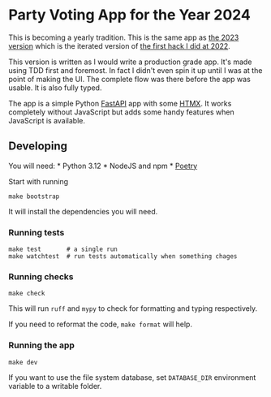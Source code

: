 Party Voting App for the Year 2024
==================================

This is becoming a yearly tradition. This is the same app as [the 2023 version](https://github.com/ilari-makimattila/party-vote-app)
which is the iterated version of [the first hack I did at 2022](https://github.com/ilari-makimattila/eurovision-party).

This version is written as I would write a production grade app. It's made using TDD first and foremost.
In fact I didn't even spin it up until I was at the point of making the UI. The complete flow was there before the app was usable.
It is also fully typed. 

The app is a simple Python [FastAPI](https://fastapi.tiangolo.com/) app with some [HTMX](https://htmx.org/).
It works completely without JavaScript but adds some handy features when JavaScript is available.

Developing
----------

You will need:
    * Python 3.12
    * NodeJS and npm
    * [Poetry](https://python-poetry.org/)

Start with running
```
make bootstrap
```

It will install the dependencies you will need.

### Running tests

```
make test       # a single run
make watchtest  # run tests automatically when something chages
```

### Running checks

```
make check
```

This will run `ruff` and `mypy` to check for formatting and typing respectively.

If you need to reformat the code, `make format` will help.

### Running the app

```
make dev
```

If you want to use the file system database, set `DATABASE_DIR` environment variable to a writable folder.
